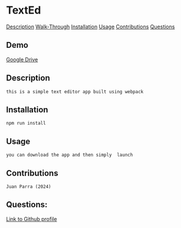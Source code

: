 # TextEd

[Description](#Description)
[Walk-Through](#Walk-Through)
[Installation](#Installation)
[Usage](#Usage)
[Contributions](#Contributions)
[Questions](#Questions)

## Demo

[Google Drive](https://drive.google.com/drive/folders/1-WDW7SJksNwRM0mKEkNwtgLTbTRATM5a?usp=sharing)

## Description
    this is a simple text editor app built using webpack
    
## Installation
    npm run install
    
## Usage
    you can download the app and then simply  launch
    
## Contributions 
    Juan Parra (2024)
    
## Questions:
[Link to Github profile](https://github.com/Parraj1025)
    